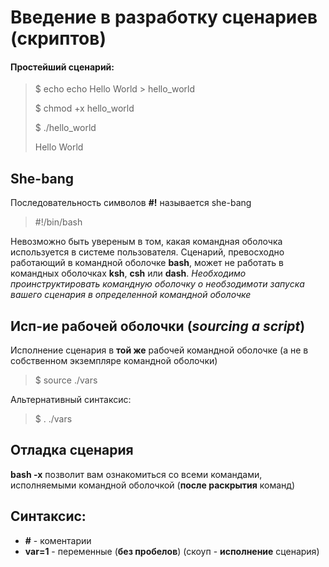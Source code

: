 # Введение в разработку сценариев (скриптов)

#### Простейший сценарий:
> $ echo echo Hello World > hello_world
> 
> $ chmod +x hello_world
>
> $ ./hello_world
> 
> Hello World

## She-bang
Последовательность символов **#!** называется she-bang
> #!/bin/bash

Невозможно быть увереным в том, какая командная оболочка используется в системе пользователя.
Сценарий, превосходно работающий в командной оболочке **bash**, может не работать в командных оболочках **ksh**, **csh** или **dash**.
*Необходимо проинструктировать командную оболочку о необзодимоти запуска вашего сценария в определенной командной оболочке*

## Исп-ие рабочей оболочки (*sourcing a script*)
Исполнение сценария в **той же** рабочей командной оболочке 
(а не в собственном экземпляре командной оболочки)
> $ source ./vars

Альтернативный синтаксис:
> $ . ./vars

## Отладка сценария
**bash -x** позволит вам ознакомиться со всеми командами, исполняемыми командной оболочкой (**после раскрытия** команд)

## Синтаксис:
+ **#** - коментарии
+ **var=1** - переменные (**без пробелов**) (скоуп - **исполнение** сценария)
